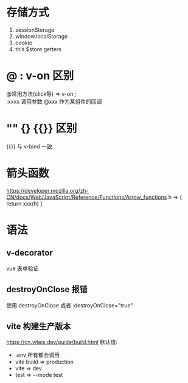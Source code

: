 

# 存储方式
1. sessionStorage
2. window.localStorage
3. cookie
4. this.$store.getters


# @ : v-on 区别
@常用方法(click等) => v-on ;   
:xxxx 调用参数
@xxx 作为某组件的回调

# "" {} {{}} 区别

{{}} 与 v-bind 一致
  
# 箭头函数
https://developer.mozilla.org/zh-CN/docs/Web/JavaScript/Reference/Functions/Arrow_functions
h => {
    return xxx(h)
}

# 语法
## v-decorator
vue 表单验证


## destroyOnClose 报错
使用 destroyOnClose 或者 :destroyOnClose="true"

## vite 构建生产版本
https://cn.vitejs.dev/guide/build.html
默认值:  
+ .env 所有都会调用
+ vite build => production  
+ vite => dev
+ test => --mode test
